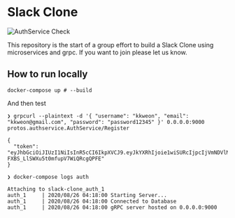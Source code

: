# Slack Clone
![AuthService Check](https://github.com/golang-friends/slack-clone/workflows/AuthService%20Check/badge.svg)

This repository is the start of a group effort to build a Slack Clone using microservices and grpc. If you want to join please let us know.


## How to run locally

```shell
docker-compose up # --build
```

And then test

```text
❯ grpcurl --plaintext -d '{ "username": "kkweon", "email": "kkweon@gmail.com", "password": "password12345" }' 0.0.0.0:9000 protos.authservice.AuthService/Register

{
  "token": "eyJhbGciOiJIUzI1NiIsInR5cCI6IkpXVCJ9.eyJkYXRhIjoie1wiSURcIjpcIjVmNDVlMjg2NjZkMzAyYWE5YTE1NTU0OVwiLFwiVXNlcm5hbWVcIjpcImtrd2VvblwiLFwiUGFzc3dvcmRcIjpcIiQyYSQxMCRRLlJiTzBkR3NJWjFFZTM0NzFTOS91SXU3NnNpMVRzOWJOZy42bHpCb05JMDNndzJIQ3lPLlwiLFwiRW1haWxcIjpcImtrd2VvbkBnbWFpbC5jb21cIixcIkFkbWluXCI6ZmFsc2V9In0.ODKqn3gpR3IA-FXBS_LlSWXu5t0mfupV7WiQRcgQPFE"
}
```

```text
❯ docker-compose logs auth

Attaching to slack-clone_auth_1
auth_1     | 2020/08/26 04:18:00 Starting Server...
auth_1     | 2020/08/26 04:18:00 Connected to Database
auth_1     | 2020/08/26 04:18:00 gRPC server hosted on 0.0.0.0:9000
```
